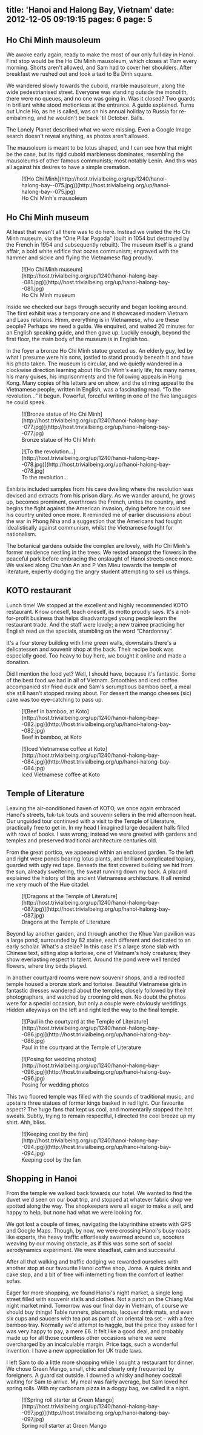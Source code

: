 title: 'Hanoi and Halong Bay, Vietnam'
date: 2012-12-05 09:19:15
pages: 6
page: 5
---

## Ho Chi Minh mausoleum

We awoke early again, ready to make the most of our only full day in Hanoi. First stop would be the Ho Chi Minh mausoleum, which closes at 11am every morning. Shorts aren't allowed, and Sam had to cover her shoulders. After breakfast we rushed out and took a taxi to Ba Dinh square.

We wandered slowly towards the cuboid, marble mausoleum, along the wide pedestrianised street. Everyone was standing outside the monolith, there were no queues, and no one was going in. Was it closed? Two guards in brilliant white stood motionless at the entrance. A guide explained. Turns out Uncle Ho, as he is called, was on his annual holiday to Russia for re-embalming, and he wouldn't be back 'til October. Balls.

The Lonely Planet described what we were missing. Even a Google Image search doesn't reveal anything, as photos aren't allowed.

The mausoleum is meant to be lotus shaped, and I can see how that might be the case, but its rigid cuboid marbleness dominates, resembling the mausoleums of other famous communists; most notably Lenin. And this was all against his desires to have a simple cremation.

<figure class="generated-figure generated-figure--retina generated-figure--620 generated-figure--landscape">[![Ho Chi Minh](http://host.trivialbeing.org/up/1240/hanoi-halong-bay--075.jpg)](http://host.trivialbeing.org/up/hanoi-halong-bay--075.jpg)<figcaption class="generated-figure-caption">Ho Chi Minh's mausoleum</figcaption></figure>

## Ho Chi Minh museum

At least that wasn't all there was to do here. Instead we visited the Ho Chi Minh museum, via the “One Pillar Pagoda” (built in 1054 but destroyed by the French in 1954 and subsequently rebuilt). The museum itself is a grand affair, a bold white edifice that oozes communism; engraved with the hammer and sickle and flying the Vietnamese flag proudly.

<figure class="generated-figure generated-figure--retina generated-figure--620 generated-figure--portrait">[![Ho Chi Minh museum](http://host.trivialbeing.org/up/1240/hanoi-halong-bay--081.jpg)](http://host.trivialbeing.org/up/hanoi-halong-bay--081.jpg)<figcaption class="generated-figure-caption">Ho Chi Minh museum</figcaption></figure>

Inside we checked our bags through security and began looking around. The first exhibit was a temporary one and it showcased modern Vietnam and Laos relations. Hmm, everything is in Vietnamese, who are these people? Perhaps we need a guide. We enquired, and waited 20 minutes for an English speaking guide, and then gave up. Luckily enough, beyond the first floor, the main body of the museum is in English too.

In the foyer a bronze Ho Chi Minh statue greeted us. An elderly guy, led by what I presume were his sons, jostled to stand proudly beneath it and have his photo taken. The museum is circular, and we quietly wandered in a clockwise direction learning about Ho Chi Minh's early life, his many names, his many guises, his imprisonments and the following appeals in Hong Kong. Many copies of his letters are on show, and the stirring appeal to the Vietnamese people, written in English, was a fascinating read. “To the revolution…” it begun. Powerful, forceful writing in one of the five languages he could speak.

<figure class="generated-figure generated-figure--retina generated-figure--620 generated-figure--landscape">[![Bronze statue of Ho Chi Minh](http://host.trivialbeing.org/up/1240/hanoi-halong-bay--077.jpg)](http://host.trivialbeing.org/up/hanoi-halong-bay--077.jpg)<figcaption class="generated-figure-caption">Bronze statue of Ho Chi Minh</figcaption></figure>

<figure class="generated-figure generated-figure--retina generated-figure--620 generated-figure--landscape">[![To the revolution...](http://host.trivialbeing.org/up/1240/hanoi-halong-bay--078.jpg)](http://host.trivialbeing.org/up/hanoi-halong-bay--078.jpg)<figcaption class="generated-figure-caption">To the revolution...</figcaption></figure>

Exhibits included samples from his cave dwelling where the revolution was devised and extracts from his prison diary. As we wander around, he grows up, becomes prominent, overthrows the French, unites the country, and begins the fight against the American invasion, dying before he could see his country united once more. It reminded me of earlier discussions about the war in Phong Nha and a suggestion that the Americans had fought idealistically against communism, whilst the Vietnamese fought for nationalism.

The botanical gardens outside the complex are lovely, with Ho Chi Minh's former residence nestling in the trees. We rested amongst the flowers in the peaceful park before embracing the onslaught of Hanoi streets once more. We walked along Chu Van An and P Van Mieu towards the temple of literature, expertly dodging the angry student attempting to sell us things.

## KOTO restaurant

Lunch time! We stopped at the excellent and highly recommended KOTO restaurant. Know oneself, teach oneself, its motto proudly says. It's a not-for-profit business that helps disadvantaged young people learn the restaurant trade. And the staff were lovely; a new trainee practicing her English read us the specials, stumbling on the word “Chardonnay”.

It's a four storey building with lime green walls, downstairs there's a delicatessen and souvenir shop at the back. Their recipe book was especially good. Too heavy to buy here, we bought it online and made a donation.

Did I mention the food yet? Well, I should have, because it's fantastic. Some of the best food we had in all of Vietnam. Smoothies and iced coffee accompanied stir fried duck and Sam's scrumptious bamboo beef, a meal she still hasn't stopped raving about. For dessert the mango cheeses (sic) cake was too eye-catching to pass up.

<figure class="generated-figure generated-figure--retina generated-figure--620 generated-figure--landscape">[![Beef in bamboo, at Koto](http://host.trivialbeing.org/up/1240/hanoi-halong-bay--082.jpg)](http://host.trivialbeing.org/up/hanoi-halong-bay--082.jpg)<figcaption class="generated-figure-caption">Beef in bamboo, at Koto</figcaption></figure>

<figure class="generated-figure generated-figure--retina generated-figure--620 generated-figure--portrait">[![Iced Vietnamese coffee at Koto](http://host.trivialbeing.org/up/1240/hanoi-halong-bay--084.jpg)](http://host.trivialbeing.org/up/hanoi-halong-bay--084.jpg)<figcaption class="generated-figure-caption">Iced Vietnamese coffee at Koto</figcaption></figure>

## Temple of Literature

Leaving the air-conditioned haven of KOTO, we once again embraced Hanoi's streets, tuk-tuk touts and souvenir sellers in the mid afternoon heat. Our unguided tour continued with a visit to the Temple of Literature, practically free to get in. In my head I imagined large decadent halls filled with rows of books. I was wrong; instead we were greeted with gardens and temples and preserved traditional architecture centuries old.

From the great portico, we appeared within an enclosed garden. To the left and right were ponds bearing lotus plants, and brilliant complicated topiary, guarded with ugly red tape. Beneath the first covered building we hid from the sun, already sweltering, the sweat running down my back. A placard explained the history of this ancient Vietnamese architecture. It all remind me very much of the Hue citadel.

<figure class="generated-figure generated-figure--retina generated-figure--620 generated-figure--landscape">[![Dragons at the Temple of Literature](http://host.trivialbeing.org/up/1240/hanoi-halong-bay--087.jpg)](http://host.trivialbeing.org/up/hanoi-halong-bay--087.jpg)<figcaption class="generated-figure-caption">Dragons at the Temple of Literature</figcaption></figure>

Beyond lay another garden, and through another the Khue Van pavilion was a large pond, surrounded by 82 stelae, each different and dedicated to an early scholar. What's a stelae? In this case it's a large stone slab with Chinese text, sitting atop a tortoise, one of Vietnam's holy creatures; they show everlasting respect to talent. Around the pond were well tended flowers, where tiny birds played.

In another courtyard rooms were now souvenir shops, and a red roofed temple housed a bronze stork and tortoise. Beautiful Vietnamese girls in fantastic dresses wandered about the temples, closely followed by their photographers, and watched by crooning old men. No doubt the photos were for a special occasion, but only a couple were obviously weddings. Hidden alleyways on the left and right led the way to the final temple.

<figure class="generated-figure generated-figure--retina generated-figure--620 generated-figure--landscape">[![Paul in the courtyard at the Temple of Literature](http://host.trivialbeing.org/up/1240/hanoi-halong-bay--086.jpg)](http://host.trivialbeing.org/up/hanoi-halong-bay--086.jpg)<figcaption class="generated-figure-caption">Paul in the courtyard at the Temple of Literature</figcaption></figure>

<figure class="generated-figure generated-figure--retina generated-figure--620 generated-figure--landscape">[![Posing for wedding photos](http://host.trivialbeing.org/up/1240/hanoi-halong-bay--096.jpg)](http://host.trivialbeing.org/up/hanoi-halong-bay--096.jpg)<figcaption class="generated-figure-caption">Posing for wedding photos</figcaption></figure>

This two floored temple was filled with the sounds of traditional music, and upstairs three statues of former kings basked in red light. Our favourite aspect? The huge fans that kept us cool, and momentarily stopped the hot sweats. Subtly, trying to remain respectful, I directed the cool breeze up my shirt. Ahh, bliss.

<figure class="generated-figure generated-figure--retina generated-figure--620 generated-figure--landscape">[![Keeping cool by the fan](http://host.trivialbeing.org/up/1240/hanoi-halong-bay--094.jpg)](http://host.trivialbeing.org/up/hanoi-halong-bay--094.jpg)<figcaption class="generated-figure-caption">Keeping cool by the fan</figcaption></figure>

## Shopping in Hanoi

From the temple we walked back towards our hotel. We wanted to find the duvet we'd seen on our boat trip, and stopped at whatever fabric shop we spotted along the way. The shopkeepers were all eager to make a sell, and happy to help, but none had what we were looking for.

We got lost a couple of times, navigating the labyrinthine streets with GPS and Google Maps. Though, by now, we were crossing Hanoi's busy roads like experts, the heavy traffic effortlessly swarmed around us, scooters weaving by our moving obstacle, as if this was some sort of social aerodynamics experiment. We were steadfast, calm and successful.

After all that walking and traffic dodging we rewarded ourselves with another stop at our favourite Hanoi coffee shop, Joma. A quick drinks and cake stop, and a bit of free wifi internetting from the comfort of leather sofas.

Eager for more shopping, we found Hanoi's night market, a single long street filled with souvenir stalls and clothes. Not a patch on the Chiang Mai night market mind. Tomorrow was our final day in Vietnam, of course we should buy things! Table runners, placemats, lacquer drink mats, and even six cups and saucers with tea pot as part of an oriental tea set – with a free bamboo tray. Normally we'd attempt to haggle, but the price they asked for I was very happy to pay, a mere £6\. It felt like a good deal, and probably made up for all those countless other occasions where we were overcharged by an incalculable margin. Price tags, such a wonderful invention. I have a new appreciation for UK trade laws.

I left Sam to do a little more shopping while I sought a restaurant for dinner. We chose Green Mango, small, chic and clearly only frequented by foreigners. A guard sat outside. I downed a whisky and honey cocktail waiting for Sam to arrive. My meal was fairly average, but Sam loved her spring rolls. With my carbonara pizza in a doggy bag, we called it a night.

<figure class="generated-figure generated-figure--retina generated-figure--620 generated-figure--landscape">[![Spring roll starter at Green Mango](http://host.trivialbeing.org/up/1240/hanoi-halong-bay--097.jpg)](http://host.trivialbeing.org/up/hanoi-halong-bay--097.jpg)<figcaption class="generated-figure-caption">Spring roll starter at Green Mango</figcaption></figure>
